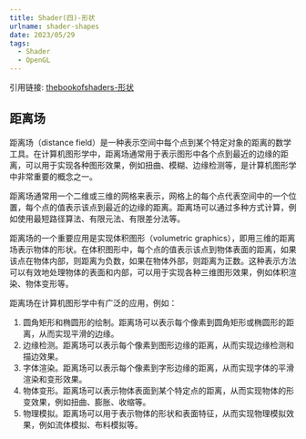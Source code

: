 ```yaml
---
title: Shader(四)-形状
urlname: shader-shapes
date: 2023/05/29
tags:
  - Shader
  - OpenGL
---
```


引用链接: [thebookofshaders-形状](https://thebookofshaders.com/07/?lan=ch)

## 距离场

距离场（distance field）是一种表示空间中每个点到某个特定对象的距离的数学工具。在计算机图形学中，距离场通常用于表示图形中各个点到最近的边缘的距离，可以用于实现各种图形效果，例如扭曲、模糊、边缘检测等，是计算机图形学中非常重要的概念之一。

距离场通常用一个二维或三维的网格来表示，网格上的每个点代表空间中的一个位置，每个点的值表示该点到最近的边缘的距离。距离场可以通过多种方式计算，例如使用最短路径算法、有限元法、有限差分法等。

距离场的一个重要应用是实现体积图形（volumetric graphics），即用三维的距离场表示物体的形状。在体积图形中，每个点的值表示该点到物体表面的距离，如果该点在物体内部，则距离为负数，如果在物体外部，则距离为正数。这种表示方法可以有效地处理物体的表面和内部，可以用于实现各种三维图形效果，例如体积渲染、物体变形等。

距离场在计算机图形学中有广泛的应用，例如：

1. 圆角矩形和椭圆形的绘制。距离场可以表示每个像素到圆角矩形或椭圆形的距离，从而实现平滑的边缘。
2. 边缘检测。距离场可以表示每个像素到图形边缘的距离，从而实现边缘检测和描边效果。
3. 字体渲染。距离场可以表示每个像素到字形边缘的距离，从而实现字体的平滑渲染和变形效果。
4. 物体变形。距离场可以表示物体表面到某个特定点的距离，从而实现物体的形变效果，例如扭曲、膨胀、收缩等。
5. 物理模拟。距离场可以用于表示物体的形状和表面特征，从而实现物理模拟效果，例如流体模拟、布料模拟等。

